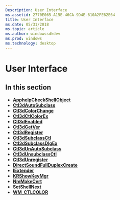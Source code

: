```yaml
---
Description: User Interface
ms.assetid: 2770E065-A15E-46CA-9D4E-610A2FE62E64
title: User Interface
ms.date: 05/31/2018
ms.topic: article
ms.author: windowssdkdev
ms.prod: windows
ms.technology: desktop
---
```


# User Interface

## In this section

-   [**ApphelpCheckShellObject**](/windows/win32/AppCompatApi/nf-appcompatapi-apphelpcheckshellobject?branch=master)
-   [**Ctl3dAutoSubclass**](ctl3dautosubclass.md)
-   [**Ctl3dColorChange**](ctl3dcolorchange.md)
-   [**Ctl3dCtlColorEx**](ctl3dctlcolorex.md)
-   [**Ctl3dEnabled**](ctl3denabled.md)
-   [**Ctl3dGetVer**](ctl3dgetver.md)
-   [**Ctl3dRegister**](ctl3dregister.md)
-   [**Ctl3dSubclassCtl**](ctl3dsubclassctl.md)
-   [**Ctl3dSubclassDlgEx**](ctl3dsubclassdlgex.md)
-   [**Ctl3dUnAutoSubclass**](ctl3dunautosubclass.md)
-   [**Ctl3dUnsubclassCtl**](ctl3dunsubclassctl.md)
-   [**Ctl3dUnregister**](ctl3dunregister.md)
-   [**DirectSoundFullDuplexCreate**](directsoundfullduplexcreate.md)
-   [**IExtender**](iextender.md)
-   [**KRShowKeyMgr**](krshowkeymgr.md)
-   [**NmMakeCert**](nmmakecert.md)
-   [**SetShellNext**](/windows/win32/Icwcfg/nf-icwcfg-setshellnext?branch=master)
-   [**WM\_CTLCOLOR**](wm-ctlcolor-.md)

 

 



